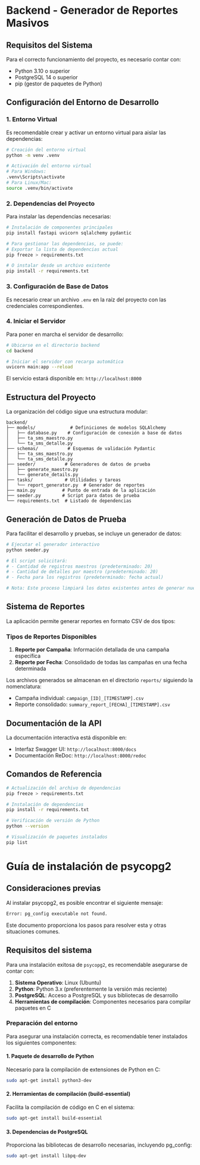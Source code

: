 # Backend - Generador de Reportes Masivos

## Requisitos del Sistema

Para el correcto funcionamiento del proyecto, es necesario contar con:

- Python 3.10 o superior
- PostgreSQL 14 o superior
- pip (gestor de paquetes de Python)

## Configuración del Entorno de Desarrollo

### 1. Entorno Virtual

Es recomendable crear y activar un entorno virtual para aislar las dependencias:

```bash
# Creación del entorno virtual
python -m venv .venv

# Activación del entorno virtual
# Para Windows:
.venv\Scripts\activate
# Para Linux/Mac:
source .venv/bin/activate
```

### 2. Dependencias del Proyecto

Para instalar las dependencias necesarias:

```bash
# Instalación de componentes principales
pip install fastapi uvicorn sqlalchemy pydantic

# Para gestionar las dependencias, se puede:
# Exportar la lista de dependencias actual
pip freeze > requirements.txt

# O instalar desde un archivo existente
pip install -r requirements.txt
```

### 3. Configuración de Base de Datos

Es necesario crear un archivo `.env` en la raíz del proyecto con las credenciales correspondientes.

### 4. Iniciar el Servidor

Para poner en marcha el servidor de desarrollo:

```bash
# Ubicarse en el directorio backend
cd backend

# Iniciar el servidor con recarga automática
uvicorn main:app --reload
```

El servicio estará disponible en: `http://localhost:8000`

## Estructura del Proyecto

La organización del código sigue una estructura modular:

```
backend/
├── models/             # Definiciones de modelos SQLAlchemy
│   ├── database.py    # Configuración de conexión a base de datos
│   ├── ta_sms_maestro.py
│   └── ta_sms_detalle.py
├── schemas/           # Esquemas de validación Pydantic
│   ├── ta_sms_maestro.py
│   └── ta_sms_detalle.py
├── seeder/           # Generadores de datos de prueba
│   ├── generate_maestro.py
│   └── generate_details.py
├── tasks/            # Utilidades y tareas
│   └── report_generator.py  # Generador de reportes
├── main.py          # Punto de entrada de la aplicación
├── seeder.py        # Script para datos de prueba
└── requirements.txt  # Listado de dependencias
```

## Generación de Datos de Prueba

Para facilitar el desarrollo y pruebas, se incluye un generador de datos:

```bash
# Ejecutar el generador interactivo
python seeder.py

# El script solicitará:
# - Cantidad de registros maestros (predeterminado: 20)
# - Cantidad de detalles por maestro (predeterminado: 20)
# - Fecha para los registros (predeterminado: fecha actual)

# Nota: Este proceso limpiará los datos existentes antes de generar nuevos registros
```

## Sistema de Reportes

La aplicación permite generar reportes en formato CSV de dos tipos:

### Tipos de Reportes Disponibles
1. **Reporte por Campaña**: Información detallada de una campaña específica
2. **Reporte por Fecha**: Consolidado de todas las campañas en una fecha determinada

Los archivos generados se almacenan en el directorio `reports/` siguiendo la nomenclatura:
- Campaña individual: `campaign_[ID]_[TIMESTAMP].csv`
- Reporte consolidado: `summary_report_[FECHA]_[TIMESTAMP].csv`

## Documentación de la API

La documentación interactiva está disponible en:

- Interfaz Swagger UI: `http://localhost:8000/docs`
- Documentación ReDoc: `http://localhost:8000/redoc`

## Comandos de Referencia

```bash
# Actualización del archivo de dependencias
pip freeze > requirements.txt

# Instalación de dependencias
pip install -r requirements.txt

# Verificación de versión de Python
python --version

# Visualización de paquetes instalados
pip list
```

# Guía de instalación de psycopg2

## Consideraciones previas
Al instalar psycopg2, es posible encontrar el siguiente mensaje:
```bash
Error: pg_config executable not found.
```
Este documento proporciona los pasos para resolver esta y otras situaciones comunes.

## Requisitos del sistema

Para una instalación exitosa de `psycopg2`, es recomendable asegurarse de contar con:

1. **Sistema Operativo**: Linux (Ubuntu)
2. **Python**: Python 3.x (preferentemente la versión más reciente)
3. **PostgreSQL**: Acceso a PostgreSQL y sus bibliotecas de desarrollo
4. **Herramientas de compilación**: Componentes necesarios para compilar paquetes en C

### Preparación del entorno

Para asegurar una instalación correcta, es recomendable tener instalados los siguientes componentes:

#### 1. Paquete de desarrollo de Python
Necesario para la compilación de extensiones de Python en C:

```bash
sudo apt-get install python3-dev
```

#### 2. Herramientas de compilación (build-essential)
Facilita la compilación de código en C en el sistema:

```bash
sudo apt-get install build-essential
```

#### 3. Dependencias de PostgreSQL
Proporciona las bibliotecas de desarrollo necesarias, incluyendo pg_config:

```bash
sudo apt-get install libpq-dev
```

